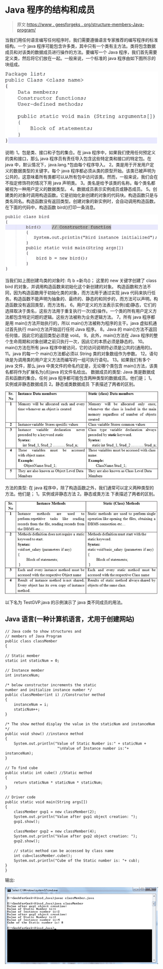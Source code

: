 # Java 程序的结构和成员

> 原文:[https://www . geesforgeks . org/structure-members-Java-program/](https://www.geeksforgeeks.org/structure-members-java-program/)

当我们用任何语言编写任何程序时，我们需要遵循语言专家推荐的编写程序的标准结构。一个 java 程序可能包含许多类，其中只有一个类有主方法。类将包含数据成员和对该类的数据成员进行操作的方法。要编写一个 Java 程序，我们首先需要定义类，然后将它们放在一起。一般来说，一个标准的 java 程序由如下图所示的块组成。

![](img/b3ef6924527c1eda6e9a1dca5903d98e.png)

说明:
1。包是类、接口和子包的集合。在 java 程序中，如果我们使用任何预定义的类和接口，那么 java 程序员有责任导入包含这些特定类和接口的特定包。在 java 中，默认情况下，java.lang.*包由每个程序导入。
2。类是用于开发用户定义的数据类型的关键字。每个 java 程序都必须从类的原型开始。该类已被声明为公共的，这意味着所有类都可以从所有包中访问该类。然而，一般来说，我们会在不指定修饰符的情况下用 java 声明类。
3。类名是给予该类的名称。每个类名都被视为一种用户定义的数据类型。
4。数据成员表示实例成员或静态成员。
5。创建类的对象时调用构造函数。它是初始化新创建的对象的代码块。构造函数只是与类名同名。构造函数没有返回类型。创建对象的新实例时，会自动调用构造函数。在下面的代码中，构造函数 bird()打印一条消息。

![](img/90818472a7f50073586f48505067a04e.png)

当我们如上图创建鸟类的对象时:
鸟 b =新鸟()；
这里的 new 关键字创建了 class bird 的对象，并调用构造函数来初始化这个新创建的对象。
构造函数和方法不同，因为构造函数用于初始化类的对象，而方法用于通过实现 java 代码来执行任务。构造函数不能声明为抽象的、最终的、静态的和同步的，而方法可以声明。构造函数没有返回类型，而方法有。
6。用户定义的方法表示实例(或)静态，它们的选择取决于类名，这些方法用于重复执行一次(或)操作。一个类的所有用户定义方法都包含特定问题的逻辑。这些方法被称为业务逻辑方法。
7。所有 java 程序都是用 main()方法开始执行的，所以 main()方法被称为程序的主干。java 虚拟机通过首先执行 main()方法开始运行任何 Java 程序。
8。Java 的 main()方法不返回任何值，因此它的返回类型必须是 void。
9。此外，main()方法在 Java 程序的整个生命周期和对象创建之前只执行一次，因此它的本质必须是静态的。
10。main()方法在所有 java 程序中被访问，它的访问说明符必须是公共的(通用的)。
11。java 的每一个 main()方法都必须以 String 类的对象数组作为参数。
12。语句块是为调用类的用户定义方法而编写的一组可执行语句。
13。如果我们有多个 java 文件，那么 java 中类文件的命名约定是，无论哪个类包含 main()方法，该类名都将作为扩展名为(点)java 的文件名给出。
数据成员的类型:
Java 类是数据成员和函数的集合。任何 java 程序都可能包含两种类型的数据成员。他们是；
1。实例或非静态数据成员
2。静态或类数据成员
下表描述了两者的区别。

![](img/5ac646a8426fed3db3a0eeb0de36ad20.png)

方法的类型:
在 java 程序中，除了构造函数之外，我们通常可以定义两种类型的方法。他们是；
1。实例或非静态方法
2。静态或类方法
下表描述了两者的区别。

![](img/d052b28f5148e8b77c4bf7c944381558.png)

以下名为 TestGVP.java 的示例演示了 java 类不同成员的用法。

## Java 语言(一种计算机语言，尤用于创建网站)

```
// Java code to show structures and
// members of Java Program
public class classMember
{

// Static member
static int staticNum = 0;

// Instance member
int instanceNum;

/* below constructor increments the static
number and initialize instance number */
public classMember(int i) //Constructor method
{
    instanceNum = i;
    staticNum++;
}

/* The show method display the value in the staticNum and instanceNum */
public void show() //instance method
{
    System.out.println("Value of Static Number is:" + staticNum +
                        "\nValue of Instance number is:"+ instanceNum);
}

// To find cube
public static int cube() //Static method
{
    return staticNum * staticNum * staticNum;
}

// Driver code
public static void main(String args[])
{
    classMember gvp1 = new classMember(2);
    System.out.println("Value after gvp1 object creation: ");
    gvp1.show();

    classMember gvp2 = new classMember(4);
    System.out.println("Value after gvp2 object creation: ");
    gvp2.show();

    // static method can be accessed by class name
    int cub=classMember.cube();
    System.out.println("Cube of the Static number is: "+ cub);
}
}
```

输出:

![](img/aeca46c47e65f72634361668aae1e13a.png)